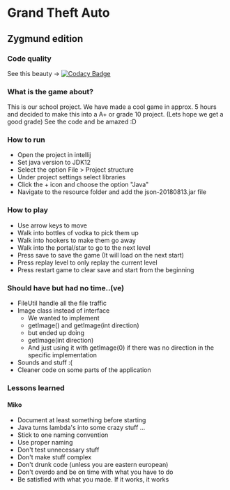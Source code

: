 # Grand Theft Auto
## Zygmund edition

### Code quality
See this beauty -> [![Codacy Badge](https://api.codacy.com/project/badge/Grade/5f5aa30ac9cd460f9be0ede89ce138a3)](https://www.codacy.com/app/mikolajwichrowski/swingding?utm_source=github.com&amp;utm_medium=referral&amp;utm_content=mikolajwichrowski/swingding&amp;utm_campaign=Badge_Grade)

### What is the game about?
This is our school project. We have made a cool game in approx. 5 hours and decided to make this into a A+ or grade 10 project. (Lets hope we get a good grade)
See the code and be amazed :D

### How to run
- Open the project in intellij
- Set java version to JDK12
- Select the option File > Project structure
- Under project settings select libraries
- Click the + icon and choose the option "Java"
- Navigate to the resource folder and add the json-20180813.jar file


### How to play
- Use arrow keys to move
- Walk into bottles of vodka to pick them up
- Walk into hookers to make them go away
- Walk into the portal/star to go to the next level
- Press save to save the game (It will load on the next start)
- Press replay level to only replay the current level
- Press restart game to clear save and start from the beginning

### Should have but had no time..(ve)
- FileUtil handle all the file traffic
- Image class instead of interface
   - We wanted to implement
   - getImage() and getImage(int direction)
   - but ended up doing
   - getImage(int direction)
   - And just using it with getImage(0) if there was no direction in the specific implementation
- Sounds and stuff :(
- Cleaner code on some parts of the application

### Lessons learned
#### Miko
- Document at least something before starting
- Java turns lambda's into some crazy stuff ...
- Stick to one naming convention
- Use proper naming
- Don't test unnecessary stuff
- Don't make stuff complex
- Don't drunk code (unless you are eastern european)
- Don't overdo and be on time with what you have to do
- Be satisfied with what you made. If it works, it works
